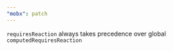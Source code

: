 ```yaml
---
"mobx": patch
---
```


`requiresReaction` always takes precedence over global `computedRequiresReaction`
